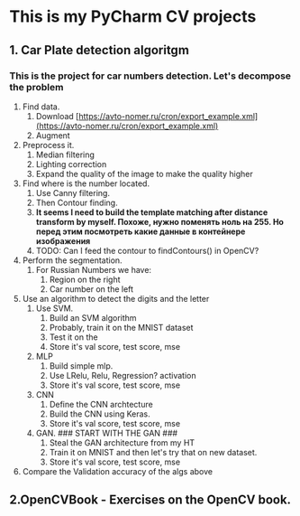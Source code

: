 # This is my PyCharm CV projects
## 1. Car Plate detection algoritgm
### This is the project for car numbers detection. Let's decompose the problem

1. Find data. 
    1. Download [https://avto-nomer.ru/cron/export_example.xml](https://avto-nomer.ru/cron/export_example.xml)
    2. Augment
2. Preprocess it. 
    1. Median filtering 
    2. Lighting correction
    3. Expand the quality of the image to make the quality higher
3. Find where is the number located.
    1. Use Canny filtering.
    2. Then Contour finding.
    3. **It seems I need to build the template matching after distance transform by myself. Похоже, нужно поменять ноль на 255. Но перед этим посмотреть какие данные в контейнере изображения** 
    4. TODO: Can I feed the contour to findContours() in OpenCV?
4. Perform the segmentation. 
    1. For Russian Numbers we have:
        1. Region on the right
        2. Car number on the left 
5. Use an algorithm to detect the digits and the letter
    1. Use SVM. 
        1. Build an SVM algorithm
        2. Probably, train it on the MNIST dataset
        3. Test it on the 
        4. Store it's val score, test score, mse
    2. MLP
        1. Build simple mlp.
        2. Use LRelu, Relu, Regression? activation
        3. Store it's val score, test score, mse
    3. CNN
        1. Define the CNN archtecture
        2. Build the CNN using Keras.
        3. Store it's val score, test score, mse
    4. GAN. ### START WITH THE GAN ###
        1. Steal the GAN architecture from my HT
        2. Train it on MNIST and then let's try that on new dataset.
        3. Store it's val score, test score, mse
6. Compare the Validation accuracy of the algs above

## 2.OpenCVBook - Exercises on the OpenCV book. 
